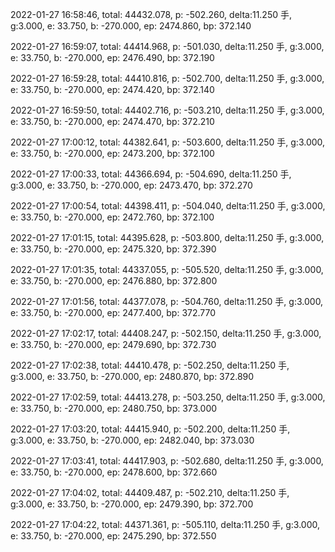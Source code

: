 2022-01-27 16:58:46, total: 44432.078, p: -502.260, delta:11.250 手, g:3.000, e: 33.750, b: -270.000, ep: 2474.860, bp: 372.140

2022-01-27 16:59:07, total: 44414.968, p: -501.030, delta:11.250 手, g:3.000, e: 33.750, b: -270.000, ep: 2476.490, bp: 372.190

2022-01-27 16:59:28, total: 44410.816, p: -502.700, delta:11.250 手, g:3.000, e: 33.750, b: -270.000, ep: 2474.420, bp: 372.140

2022-01-27 16:59:50, total: 44402.716, p: -503.210, delta:11.250 手, g:3.000, e: 33.750, b: -270.000, ep: 2474.470, bp: 372.210

2022-01-27 17:00:12, total: 44382.641, p: -503.600, delta:11.250 手, g:3.000, e: 33.750, b: -270.000, ep: 2473.200, bp: 372.100

2022-01-27 17:00:33, total: 44366.694, p: -504.690, delta:11.250 手, g:3.000, e: 33.750, b: -270.000, ep: 2473.470, bp: 372.270

2022-01-27 17:00:54, total: 44398.411, p: -504.040, delta:11.250 手, g:3.000, e: 33.750, b: -270.000, ep: 2472.760, bp: 372.100

2022-01-27 17:01:15, total: 44395.628, p: -503.800, delta:11.250 手, g:3.000, e: 33.750, b: -270.000, ep: 2475.320, bp: 372.390

2022-01-27 17:01:35, total: 44337.055, p: -505.520, delta:11.250 手, g:3.000, e: 33.750, b: -270.000, ep: 2476.880, bp: 372.800

2022-01-27 17:01:56, total: 44377.078, p: -504.760, delta:11.250 手, g:3.000, e: 33.750, b: -270.000, ep: 2477.400, bp: 372.770

2022-01-27 17:02:17, total: 44408.247, p: -502.150, delta:11.250 手, g:3.000, e: 33.750, b: -270.000, ep: 2479.690, bp: 372.730

2022-01-27 17:02:38, total: 44410.478, p: -502.250, delta:11.250 手, g:3.000, e: 33.750, b: -270.000, ep: 2480.870, bp: 372.890

2022-01-27 17:02:59, total: 44413.278, p: -503.250, delta:11.250 手, g:3.000, e: 33.750, b: -270.000, ep: 2480.750, bp: 373.000

2022-01-27 17:03:20, total: 44415.940, p: -502.200, delta:11.250 手, g:3.000, e: 33.750, b: -270.000, ep: 2482.040, bp: 373.030

2022-01-27 17:03:41, total: 44417.903, p: -502.680, delta:11.250 手, g:3.000, e: 33.750, b: -270.000, ep: 2478.600, bp: 372.660

2022-01-27 17:04:02, total: 44409.487, p: -502.210, delta:11.250 手, g:3.000, e: 33.750, b: -270.000, ep: 2479.390, bp: 372.700

2022-01-27 17:04:22, total: 44371.361, p: -505.110, delta:11.250 手, g:3.000, e: 33.750, b: -270.000, ep: 2475.290, bp: 372.550